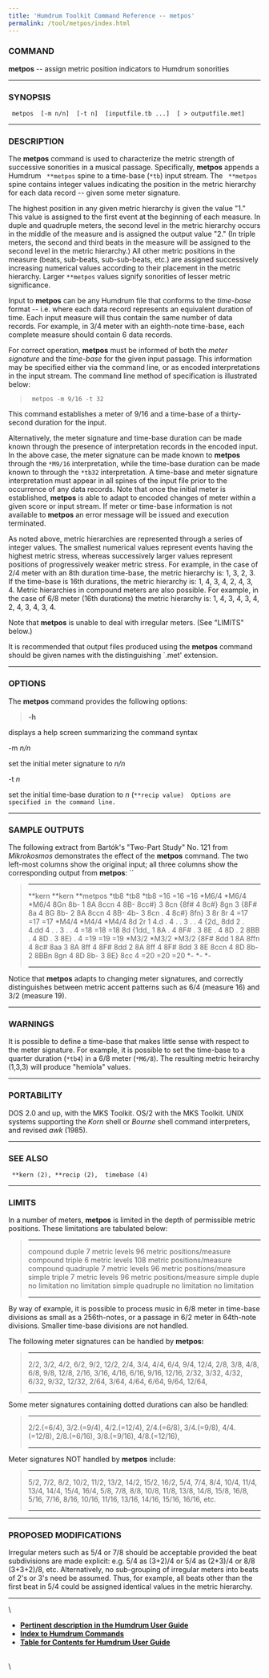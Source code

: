 ```yaml
---
title: 'Humdrum Toolkit Command Reference -- metpos'
permalink: /tool/metpos/index.html
---
```


### COMMAND

**metpos** \-- assign metric position indicators to Humdrum sonorities

------------------------------------------------------------------------

### SYNOPSIS

` metpos  [-m n/n]  [-t n]  [inputfile.tb ...]  [ > outputfile.met]`

------------------------------------------------------------------------

### DESCRIPTION

The **metpos** command is used to characterize the metric strength of
successive sonorities in a musical passage. Specifically, **metpos**
appends a Humdrum ` **metpos` spine to a time-base (`*tb`) input stream.
The ` **metpos` spine contains integer values indicating the position in
the metric hierarchy for each data record \-- given some meter
signature.

The highest position in any given metric hierarchy is given the value
\"1.\" This value is assigned to the first event at the beginning of
each measure. In duple and quadruple meters, the second level in the
metric hierarchy occurs in the middle of the measure and is assigned the
output value \"2.\" (In triple meters, the second and third beats in the
measure will be assigned to the second level in the metric hierarchy.)
All other metric positions in the measure (beats, sub-beats,
sub-sub-beats, etc.) are assigned successively increasing numerical
values according to their placement in the metric hierarchy. Larger
`**metpos` values signify sonorities of lesser metric significance.

Input to **metpos** can be any Humdrum file that conforms to the
*time-base* format \-- i.e. where each data record represents an
equivalent duration of time. Each input measure will thus contain the
same number of data records. For example, in 3/4 meter with an
eighth-note time-base, each complete measure should contain 6 data
records.

For correct operation, **metpos** must be informed of both the *meter
signature* and the *time-base* for the given input passage. This
information may be specified either via the command line, or as encoded
interpretations in the input stream. The command line method of
specification is illustrated below:

> ` metpos -m 9/16 -t 32`

This command establishes a meter of 9/16 and a time-base of a
thirty-second duration for the input.

Alternatively, the meter signature and time-base duration can be made
known through the presence of interpretation records in the encoded
input. In the above case, the meter signature can be made known to
**metpos** through the `*M9/16` interpretation, while the time-base
duration can be made known to through the `*tb32` interpretation. A
time-base and meter signature interpretation must appear in all spines
of the input file prior to the occurrence of any data records. Note that
once the initial meter is established, **metpos** is able to adapt to
encoded changes of meter within a given score or input stream. If meter
or time-base information is not available to **metpos** an error message
will be issued and execution terminated.

As noted above, metric hierarchies are represented through a series of
integer values. The smallest numerical values represent events having
the highest metric stress, whereas successively larger values represent
positions of progressively weaker metric stress. For example, in the
case of 2/4 meter with an 8th duration time-base, the metric hierarchy
is: 1, 3, 2, 3. If the time-base is 16th durations, the metric hierarchy
is: 1, 4, 3, 4, 2, 4, 3, 4. Metric hierarchies in compound meters are
also possible. For example, in the case of 6/8 meter (16th durations)
the metric hierarchy is: 1, 4, 3, 4, 3, 4, 2, 4, 3, 4, 3, 4.

Note that **metpos** is unable to deal with irregular meters. (See
\"LIMITS\" below.)

It is recommended that output files produced using the **metpos**
command should be given names with the distinguishing \`.met\'
extension.

------------------------------------------------------------------------

### OPTIONS

The **metpos** command provides the following options:

> **-h**

displays a help screen summarizing the command syntax

-m *n/n*

set the initial meter signature to *n/n*

-t *n*

set the initial time-base duration to *n*
(`**recip value)  Options are specified in the command line. `

------------------------------------------------------------------------

### SAMPLE OUTPUTS

The following extract from Bartók\'s \"Two-Part Study\" No. 121 from
*Mikrokosmos* demonstrates the effect of the **metpos** command. The two
left-most columns show the original input; all three columns show the
corresponding output from **metpos**: ``

>   ---------- ---------- ------------
>   \*\*kern   \*\*kern   \*\*metpos
>   \*tb8      \*tb8      \*tb8
>   =16        =16        =16
>   \*M6/4     \*M6/4     \*M6/4
>   8Gn        8b-        1
>   8A         8ccn       4
>   8B-        8cc\#}     3
>   8cn        {8f\#      4
>   8c\#}      8gn        3
>   {8F\#      8a         4
>   8G         8b-        2
>   8A         8ccn       4
>   8B-        4b-        3
>   8cn        .          4
>   8c\#}      8fn}       3
>   8r         8r         4
>   =17        =17        =17
>   \*M4/4     \*M4/4     \*M4/4
>   8d         2r         1
>   4.d        .          4
>   .          .          3
>   .          .          4
>   {2d\_      8dd        2
>   .          4.dd       4
>   .          .          3
>   .          .          4
>   =18        =18        =18
>   8d         {1dd\_     1
>   8A         .          4
>   8F\#       .          3
>   8E         .          4
>   8D         .          2
>   8BB        .          4
>   8D         .          3
>   8E}        .          4
>   =19        =19        =19
>   \*M3/2     \*M3/2     \*M3/2
>   {8F\#      8dd        1
>   8A         8ffn       4
>   8c\#       8aa        3
>   8A         8ff        4
>   8F\#       8dd        2
>   8A         8ff        4
>   8F\#       8dd        3
>   8E         8ccn       4
>   8D         8b-        2
>   8BBn       8gn        4
>   8D         8b-        3
>   8E}        8cc        4
>   =20        =20        =20
>   \*-        \*-        \*-
>   ---------- ---------- ------------
>
Notice that **metpos** adapts to changing meter signatures, and
correctly distinguishes between metric accent patterns such as 6/4
(measure 16) and 3/2 (measure 19).

------------------------------------------------------------------------

### WARNINGS

It is possible to define a time-base that makes little sense with
respect to the meter signature. For example, it is possible to set the
time-base to a quarter duration (`*tb4`) in a 6/8 meter (`*M6/8`). The
resulting metric heirarchy (1,3,3) will produce \"hemiola\" values.

------------------------------------------------------------------------

### PORTABILITY

DOS 2.0 and up, with the MKS Toolkit. OS/2 with the MKS Toolkit. UNIX
systems supporting the *Korn* shell or *Bourne* shell command
interpreters, and revised *awk* (1985).

------------------------------------------------------------------------

### SEE ALSO

` **kern (2), **recip (2),  timebase (4)`

------------------------------------------------------------------------

### LIMITS

In a number of meters, **metpos** is limited in the depth of permissible
metric positions. These limitations are tabulated below:

>   -------------------- ----------------- ------------------------------
>   compound duple       7 metric levels   96 metric positions/measure
>   compound triple      6 metric levels   108 metric positions/measure
>   compound quadruple   7 metric levels   96 metric positions/measure
>   simple triple        7 metric levels   96 metric positions/measure
>   simple duple         no limitation     no limitation
>   simple quadruple     no limitation     no limitation
>   -------------------- ----------------- ------------------------------
>
By way of example, it is possible to process music in 6/8 meter in
time-base divisions as small as a 256th-notes, or a passage in 6/2 meter
in 64th-note divisions. Smaller time-base divisions are not handled.

The following meter signatures can be handled by **metpos:**

>   ------- ------- ------- ------- ------- --------
>   2/2,    3/2,    4/2,    6/2,    9/2,    12/2,
>   2/4,    3/4,    4/4,    6/4,    9/4,    12/4,
>   2/8,    3/8,    4/8,    6/8,    9/8,    12/8,
>   2/16,   3/16,   4/16,   6/16,   9/16,   12/16,
>   2/32,   3/32,   4/32,   6/32,   9/32,   12/32,
>   2/64,   3/64,   4/64,   6/64,   9/64,   12/64,
>   ------- ------- ------- ------- ------- --------
>
Some meter signatures containing dotted durations can also be handled:

>   -------------- -------------- ---------------
>   2/2.(=6/4),    3/2.(=9/4),    4/2.(=12/4),
>   2/4.(=6/8),    3/4.(=9/8),    4/4.(=12/8),
>   2/8.(=6/16),   3/8.(=9/16),   4/8.(=12/16),
>   -------------- -------------- ---------------
>
Meter signatures NOT handled by **metpos** include:

>   ------- ------- ------- -------- -------- -------- -------- -------- --------
>   5/2,    7/2,    8/2,    10/2,    11/2,    13/2,    14/2,    15/2,    16/2,
>   5/4,    7/4,    8/4,    10/4,    11/4,    13/4,    14/4,    15/4,    16/4,
>   5/8,    7/8,    8/8,    10/8,    11/8,    13/8,    14/8,    15/8,    16/8,
>   5/16,   7/16,   8/16,   10/16,   11/16,   13/16,   14/16,   15/16,   16/16,
>   etc.                                                                 
>   ------- ------- ------- -------- -------- -------- -------- -------- --------
>
------------------------------------------------------------------------

### PROPOSED MODIFICATIONS

Irregular meters such as 5/4 or 7/8 should be acceptable provided the
beat subdivisions are made explicit: e.g. 5/4 as (3+2)/4 or 5/4 as
(2+3)/4 or 8/8 (3+3+2)/8, etc. Alternatively, no sub-grouping of
irregular meters into beats of 2\'s or 3\'s need be assumed. Thus, for
example, all beats other than the first beat in 5/4 could be assigned
identical values in the metric hierarchy.

------------------------------------------------------------------------

\

-   [**Pertinent description in the Humdrum User
    Guide**](../guide23.html#The_metpos_Command)
-   [**Index to Humdrum Commands**](../commands.toc.html)
-   [**Table for Contents for Humdrum User Guide**](../guide.toc.html)

\
\
